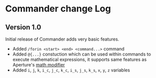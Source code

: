 # Commander change Log

## Version 1.0

Initial release of Commander adds very basic features.

<?php echo youtube('R_Nnu-iLj1c', $domain) ?> 

* Added `/forin <start> <end> <command...>` command
* Added `@{...}` constuction which can be used within commands to execute mathematical expressions, it supports same features as Aperture's [math modifier](https://github.com/mchorse/aperture/wiki/Math-Expressions)
* Added `i`, `j`, `k`,  `i_c`, `j_c`, `k_c`, `i_s`, `j_s`, `k_s`,  `x`,  `y`, `z` variables